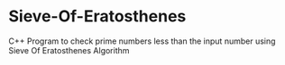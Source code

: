 # Sieve-Of-Eratosthenes
C++ Program to check prime numbers less than the input number using Sieve Of Eratosthenes Algorithm
